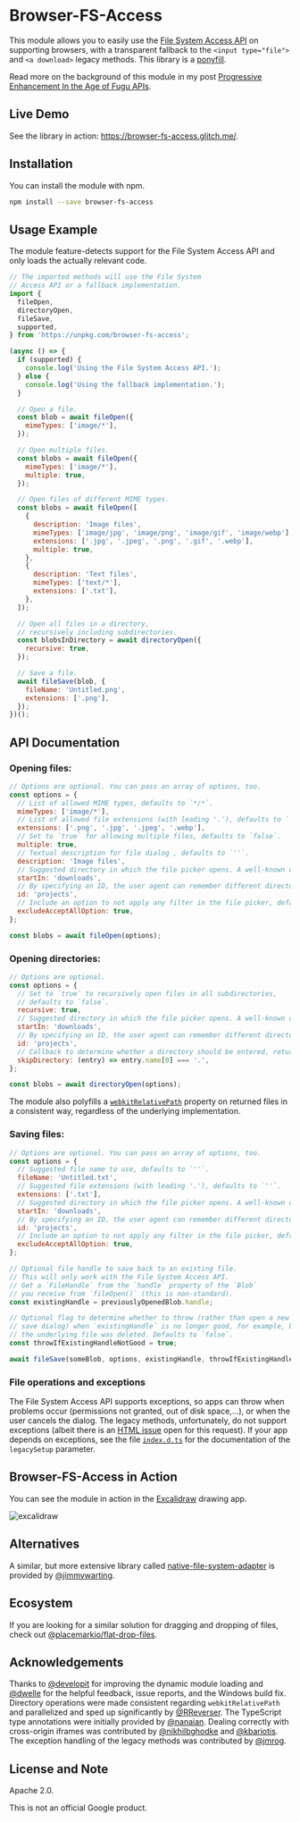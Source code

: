 # Browser-FS-Access

This module allows you to easily use the
[File System Access API](https://wicg.github.io/file-system-access/) on supporting browsers,
with a transparent fallback to the `<input type="file">` and `<a download>` legacy methods.
This library is a [ponyfill](https://ponyfill.com/).

Read more on the background of this module in my post
[Progressive Enhancement In the Age of Fugu APIs](https://blog.tomayac.com/2020/01/23/progressive-enhancement-in-the-age-of-fugu-apis/).

## Live Demo

See the library in action: https://browser-fs-access.glitch.me/.

## Installation

You can install the module with npm.

```bash
npm install --save browser-fs-access
```

## Usage Example

The module feature-detects support for the File System Access API and
only loads the actually relevant code.

```js
// The imported methods will use the File System
// Access API or a fallback implementation.
import {
  fileOpen,
  directoryOpen,
  fileSave,
  supported,
} from 'https://unpkg.com/browser-fs-access';

(async () => {
  if (supported) {
    console.log('Using the File System Access API.');
  } else {
    console.log('Using the fallback implementation.');
  }

  // Open a file.
  const blob = await fileOpen({
    mimeTypes: ['image/*'],
  });

  // Open multiple files.
  const blobs = await fileOpen({
    mimeTypes: ['image/*'],
    multiple: true,
  });

  // Open files of different MIME types.
  const blobs = await fileOpen([
    {
      description: 'Image files',
      mimeTypes: ['image/jpg', 'image/png', 'image/gif', 'image/webp'],
      extensions: ['.jpg', '.jpeg', '.png', '.gif', '.webp'],
      multiple: true,
    },
    {
      description: 'Text files',
      mimeTypes: ['text/*'],
      extensions: ['.txt'],
    },
  ]);

  // Open all files in a directory,
  // recursively including subdirectories.
  const blobsInDirectory = await directoryOpen({
    recursive: true,
  });

  // Save a file.
  await fileSave(blob, {
    fileName: 'Untitled.png',
    extensions: ['.png'],
  });
})();
```

## API Documentation

### Opening files:

```js
// Options are optional. You can pass an array of options, too.
const options = {
  // List of allowed MIME types, defaults to `*/*`.
  mimeTypes: ['image/*'],
  // List of allowed file extensions (with leading '.'), defaults to `''`.
  extensions: ['.png', '.jpg', '.jpeg', '.webp'],
  // Set to `true` for allowing multiple files, defaults to `false`.
  multiple: true,
  // Textual description for file dialog , defaults to `''`.
  description: 'Image files',
  // Suggested directory in which the file picker opens. A well-known directory or a file handle.
  startIn: 'downloads',
  // By specifying an ID, the user agent can remember different directories for different IDs.
  id: 'projects',
  // Include an option to not apply any filter in the file picker, defaults to `false`.
  excludeAcceptAllOption: true,
};

const blobs = await fileOpen(options);
```

### Opening directories:

```js
// Options are optional.
const options = {
  // Set to `true` to recursively open files in all subdirectories,
  // defaults to `false`.
  recursive: true,
  // Suggested directory in which the file picker opens. A well-known directory or a file handle.
  startIn: 'downloads',
  // By specifying an ID, the user agent can remember different directories for different IDs.
  id: 'projects',
  // Callback to determine whether a directory should be entered, return `true` to skip.
  skipDirectory: (entry) => entry.name[0] === '.',
};

const blobs = await directoryOpen(options);
```

The module also polyfills a [`webkitRelativePath`](https://developer.mozilla.org/en-US/docs/Web/API/File/webkitRelativePath) property on returned files in a consistent way, regardless of the underlying implementation.

### Saving files:

```js
// Options are optional. You can pass an array of options, too.
const options = {
  // Suggested file name to use, defaults to `''`.
  fileName: 'Untitled.txt',
  // Suggested file extensions (with leading '.'), defaults to `''`.
  extensions: ['.txt'],
  // Suggested directory in which the file picker opens. A well-known directory or a file handle.
  startIn: 'downloads',
  // By specifying an ID, the user agent can remember different directories for different IDs.
  id: 'projects',
  // Include an option to not apply any filter in the file picker, defaults to `false`.
  excludeAcceptAllOption: true,
};

// Optional file handle to save back to an existing file.
// This will only work with the File System Access API.
// Get a `FileHandle` from the `handle` property of the `Blob`
// you receive from `fileOpen()` (this is non-standard).
const existingHandle = previouslyOpenedBlob.handle;

// Optional flag to determine whether to throw (rather than open a new file
// save dialog) when `existingHandle` is no longer good, for example, because
// the underlying file was deleted. Defaults to `false`.
const throwIfExistingHandleNotGood = true;

await fileSave(someBlob, options, existingHandle, throwIfExistingHandleNotGood);
```

### File operations and exceptions

The File System Access API supports exceptions, so apps can throw when problems occur (permissions
not granted, out of disk space,…), or when the user cancels the dialog. The legacy methods,
unfortunately, do not support exceptions (albeit there is an
[HTML issue](https://github.com/whatwg/html/issues/6376) open for this request). If your app depends
on exceptions, see the file
[`index.d.ts`](https://github.com/GoogleChromeLabs/browser-fs-access/blob/main/index.d.ts) for the
documentation of the `legacySetup` parameter.

## Browser-FS-Access in Action

You can see the module in action in the [Excalidraw](https://excalidraw.com/) drawing app.

![excalidraw](https://user-images.githubusercontent.com/145676/73060246-b4a64200-3e97-11ea-8f70-fa5edd63f78e.png)

## Alternatives

A similar, but more extensive library called
[native-file-system-adapter](https://github.com/jimmywarting/native-file-system-adapter/)
is provided by [@jimmywarting](https://github.com/jimmywarting).

## Ecosystem

If you are looking for a similar solution for dragging and dropping of files,
check out [@placemarkio/flat-drop-files](https://github.com/placemark/flat-drop-files).

## Acknowledgements

Thanks to [@developit](https://github.com/developit)
for improving the dynamic module loading
and [@dwelle](https://github.com/dwelle) for the helpful feedback,
issue reports, and the Windows build fix.
Directory operations were made consistent regarding `webkitRelativePath`
and parallelized and sped up significantly by
[@RReverser](https://github.com/RReverser).
The TypeScript type annotations were initially provided by
[@nanaian](https://github.com/nanaian).
Dealing correctly with cross-origin iframes was contributed by
[@nikhilbghodke](https://github.com/nikhilbghodke) and
[@kbariotis](https://github.com/kbariotis).
The exception handling of the legacy methods was contributed by
[@jmrog](https://github.com/jmrog).

## License and Note

Apache 2.0.

This is not an official Google product.
